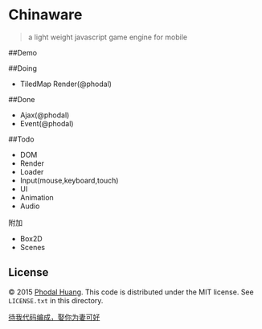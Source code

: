 # Chinaware

> a light weight javascript game engine for mobile 

##Demo



##Doing

- TiledMap Render(@phodal)

##Done

- Ajax(@phodal)
- Event(@phodal)

##Todo
- DOM
- Render
- Loader
- Input(mouse,keyboard,touch)
- UI
- Animation
- Audio
 
附加
 
- Box2D
- Scenes

## License

© 2015 [Phodal Huang](http://www.phodal.com). This code is distributed under the MIT license. See `LICENSE.txt` in this directory.

[待我代码编成，娶你为妻可好](http://www.xuntayizhan.com/person/ji-ke-ai-qing-zhi-er-shi-dai-wo-dai-ma-bian-cheng-qu-ni-wei-qi-ke-hao-wan/)
